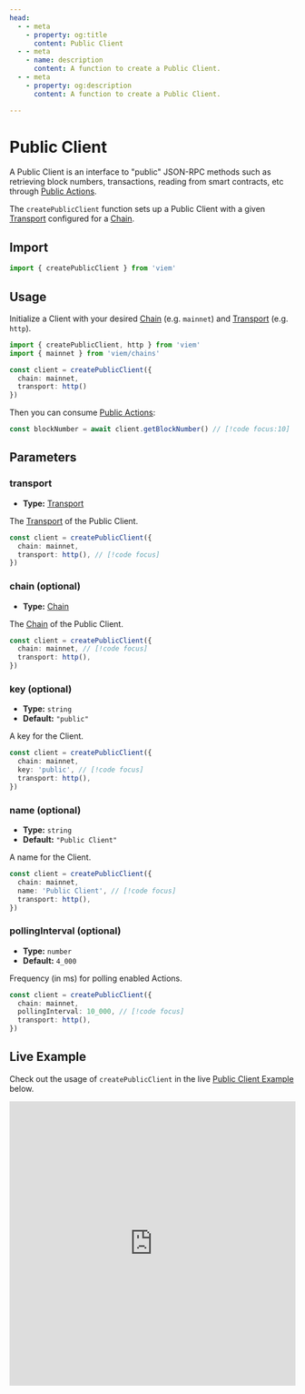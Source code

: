 ```yaml
---
head:
  - - meta
    - property: og:title
      content: Public Client
  - - meta
    - name: description
      content: A function to create a Public Client.
  - - meta
    - property: og:description
      content: A function to create a Public Client.

---
```


# Public Client

A Public Client is an interface to "public" JSON-RPC methods such as retrieving block numbers, transactions, reading from smart contracts, etc through [Public Actions](/docs/actions/public/introduction).

The `createPublicClient` function sets up a Public Client with a given [Transport](/docs/clients/intro) configured for a [Chain](/docs/clients/chains).

## Import

```ts
import { createPublicClient } from 'viem'
```

## Usage

Initialize a Client with your desired [Chain](/docs/clients/chains) (e.g. `mainnet`) and [Transport](/docs/clients/intro) (e.g. `http`).

```ts
import { createPublicClient, http } from 'viem'
import { mainnet } from 'viem/chains'

const client = createPublicClient({ 
  chain: mainnet,
  transport: http()
})
```

Then you can consume [Public Actions](/docs/actions/public/introduction):

```ts
const blockNumber = await client.getBlockNumber() // [!code focus:10]
```

## Parameters

### transport

- **Type:** [Transport](/docs/glossary/types#TODO)

The [Transport](/docs/clients/intro) of the Public Client. 

```ts
const client = createPublicClient({
  chain: mainnet,
  transport: http(), // [!code focus]
})
```

### chain (optional)

- **Type:** [Chain](/docs/glossary/types#TODO)

The [Chain](/docs/clients/chains) of the Public Client. 

```ts
const client = createPublicClient({
  chain: mainnet, // [!code focus]
  transport: http(),
})
```

### key (optional)

- **Type:** `string`
- **Default:** `"public"`

A key for the Client.

```ts
const client = createPublicClient({
  chain: mainnet,
  key: 'public', // [!code focus]
  transport: http(),
})
```

### name (optional)

- **Type:** `string`
- **Default:** `"Public Client"`

A name for the Client.

```ts
const client = createPublicClient({
  chain: mainnet,
  name: 'Public Client', // [!code focus]
  transport: http(),
})
```

### pollingInterval (optional)

- **Type:** `number`
- **Default:** `4_000`

Frequency (in ms) for polling enabled Actions.

```ts
const client = createPublicClient({
  chain: mainnet,
  pollingInterval: 10_000, // [!code focus]
  transport: http(),
})
```

## Live Example

Check out the usage of `createPublicClient` in the live [Public Client Example](https://stackblitz.com/github/wagmi-dev/viem/tree/main/examples/clients/public-client) below.

<!-- TODO: Replace before launch: <iframe frameborder="0" width="100%" height="500px" src="https://stackblitz.com/github/wagmi-dev/viem/tree/main/examples/clients/public-client?embed=1&file=index.ts&hideNavigation=1&hideDevTools=true&terminalHeight=0"></iframe> -->
<iframe frameborder="0" width="100%" height="500px" src="https://stackblitz.com/edit/viem-public-client?embed=1&file=index.ts&hideNavigation=1&hideDevTools=true&terminalHeight=0"></iframe>